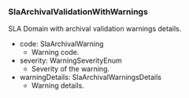 ### SlaArchivalValidationWithWarnings
SLA Domain with archival validation warnings details.

- code: SlaArchivalWarning
  - Warning code.
- severity: WarningSeverityEnum
  - Severity of the warning.
- warningDetails: SlaArchivalWarningsDetails
  - Warning details.

